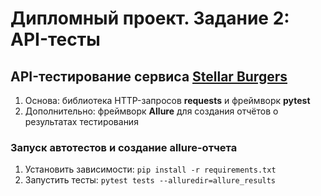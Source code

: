 # Дипломный проект. Задание 2: API-тесты

## API-тестирование сервиса [Stellar Burgers](https://stellarburgers.nomoreparties.site/ "Клик!")

1. Основа: библиотека HTTP-запросов **requests** и фреймворк **pytest**
2. Дополнительно: фреймворк **Allure** для создания отчётов о результатах тестирования

### Запуск автотестов и создание allure-отчета

1. Установить зависимости: ```pip install -r requirements.txt```
2. Запустить тесты: ```pytest tests --alluredir=allure_results```
